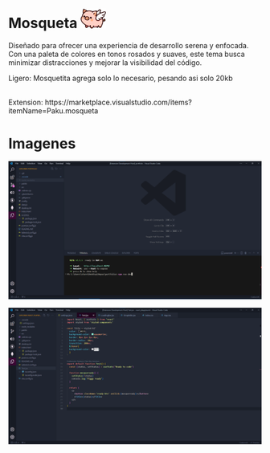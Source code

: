  <h1>Mosqueta <img src="https://raw.githubusercontent.com/pa-ku/vs_extension_images/main/mosqueta_icon.webp" heigth="50px" width="50px"></h1>
 
Diseñado para ofrecer una experiencia de desarrollo serena y enfocada. Con una paleta de colores en tonos rosados y suaves, este tema busca minimizar distracciones y mejorar la visibilidad del código.

Ligero: Mosquetita agrega solo lo necesario, pesando asi solo 20kb

<br>
Extension: https://marketplace.visualstudio.com/items?itemName=Paku.mosqueta

# Imagenes

![main](https://raw.githubusercontent.com/pa-ku/vs_extension_images/main/mosqueta_main.webp)

![example](https://raw.githubusercontent.com/pa-ku/vs_extension_images/main/mosqueta_example.webp)
